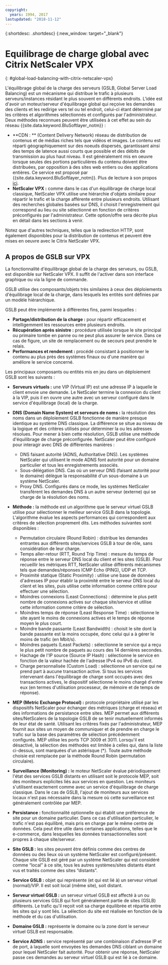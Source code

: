 ```yaml
---
copyright:
  years: 1994, 2017
lastupdated: "2018-11-12"
---
```


{:shortdesc: .shortdesc}
{:new_window: target="_blank"}

# Equilibrage de charge global avec Citrix NetScaler VPX
{: #global-load-balancing-with-citrix-netscaler-vpx}

L'équilibrage global de la charge des serveurs (GSLB, Global Server Load Balancing) est un mécanisme qui distribue le trafic à plusieurs serveurs/instances résidant le plus souvent en différents endroits. L'idée est d'avoir un moteur/serveur d'équilibrage global qui reçoive les demandes des clients et les redirige vers tel ou tel endroit, celui-ci étant déterminé par les critères et algorithmes sélectionnés et configurés par l'administrateur. Deux méthodes reconnues peuvent être utilisées à cet effet au sein du réseau {{site.data.keyword.BluSoftlayer_notm}} :

* **CDN : ** (Content Delivery Network) réseau de distribution de contenus et de médias riches tels que vidéos et images. Le contenu est réparti géographiquement sur des noeuds dispersés, garantissant ainsi des temps de latence aussi courts que possible et des débits de transmission au plus haut niveau. Il est généralement mis en oeuvre lorsque seules des portions particulières du contenu doivent être distribuées, par opposition à des sites web entiers ou des applications entières. Ce service est proposé par {{site.data.keyword.BluSoftlayer_notm}}. Plus de lecture à son propos [ici](/docs/infrastructure/CDN?topic=CDN-getting-started). 
* **NetScaler VPX :** comme dans le cas d'un équilibrage de charge local classique, NetScaler VPX utilise une hiérarchie d'objets similaire pour répartir le trafic et la charge afférente entre plusieurs endroits. Utilisant des recherches globales basées sur DNS, il choisit l'enregistrement qui correspond au lieu ou site sélectionné en fonction de critères préconfigurés par l'administrateur. Cette option/offre sera décrite plus en détail dans les sections à venir.

Notez que d'autres techniques, telles que la redirection HTTP, sont également disponibles pour la distribution de contenus et peuvent être mises en oeuvre avec le Citrix NetScaler VPX. 

## A propos de GSLB sur VPX

La fonctionnalité d'équilibrage global de la charge des serveurs, ou GSLB, est disponible sur NetScaler VPX. Il suffit de l'activer dans son interface graphique ou via la ligne de commande. 

GSLB utilise des composants/objets très similaires à ceux des déploiements d'équilibrage local de la charge, dans lesquels les entités sont définies par un modèle hiérarchique.

GSLB peut être implémenté à différentes fins, parmi lesquelles :

* **Partage/distribution de la charge :** pour répartir efficacement et intelligemment les ressources entre plusieurs endroits.
* **Récupération après sinistre :** procédure utilisée lorsque le site principal ou primaire tombe en panne ou ne peut plus assurer le service. Dans ce cas de figure, un site de remplacement ou de secours peut prendre le relais.
* **Performances et rendement :** procédé consistant à positionner le contenu au plus près des systèmes finaux ou d'une manière qui améliore le service concerné.

Les principaux composants ou entités mis en jeu dans un déploiement GSLB sont les suivants :

* **Serveurs virtuels :** une VIP (Virtual IP) est une adresse IP à laquelle le client envoie une demande. Le NetScaler termine la connexion du client à la VIP, puis il en ouvre une autre avec un serveur configuré dans le service d'équilibrage (local) de la charge. 
* **DNS (Domain Name System) et serveurs de noms :** la résolution des noms dans un déploiement GSLB fonctionne de manière presque identique au système DNS classique. La différence se situe au niveau de la logique et des critères utilisés pour déterminer la ou les adresses résolues. Pour mener à bien cette résolution, GSLB utilise une méthode d'équilibrage de charge préconfigurée. NetScaler peut être configuré pour interagir avec DNS de différentes manières :
	* DNS faisant autorité (ADNS, Authoritative DNS). Les systèmes NetScaler qui utilisent le mode ADNS font autorité pour un domaine particulier et tous les enregistrements associés.
	* Sous-délégation DNS. Cas où un serveur DNS (faisant autorité pour le domaine) délègue la responsabilité d'un sous-domaine à un système NetScaler.
	* Proxy DNS. Configurés dans ce mode, les systèmes NetScaler transfèrent les demandes DNS à un autre serveur (externe) qui se charge de la résolution des noms.
* **Méthode :** la méthode est un algorithme que le serveur virtuel GSLB utilise pour sélectionner le meilleur service GSLB dans la topologie. L'algorithme évalue les aspects performances qui correspondent aux critères de sélection proprement dits. Les méthodes suivantes sont disponibles :
  * Permutation circulaire (Round Robin) : distribue les demandes entrantes aux différents sites/services GSLB à tour de rôle, sans considération de leur charge.
  * Temps aller-retour (RTT, Round Trip Time) : mesure du temps de réponse entre le serveur DNS local du client et les sites (GSLB). Pour recueillir les métriques RTT, NetScaler utilise différents mécanismes tels que demandes/réponses ICMP Echo (PING), UDP et TCP.
  * Proximité statique (Static Proximity) : utilise une base de données d'adresses IP pour établir la proximité entre le serveur DNS local du client et les sites, puis utilise cette information comme critère pour effectuer une sélection.
  * Moindres connexions (Least Connections) : détermine le plus petit nombre de connexions actives sur chaque site/service et utilise cette information comme critère de sélection.
  * Moindres temps de réponse (Least Response Time) : sélectionne le site ayant le moins de connexions actives et le temps de réponse moyen le plus court.
  * Moindre bande passante (Least Bandwidth) : choisit le site dont la bande passante est la moins occupée, donc celui qui a à gérer le moins de trafic (en Mbit/s).
  * Moindres paquets (Least Packets) : sélectionne le service qui a reçu le plus petit nombre de paquets au cours des 14 dernières secondes.
  * Hachage de l'IP source (Source IP Hash) : sélectionne le service en fonction de la valeur hachée de l'adresse IPv4 ou IPv6 du client.
  * Charge personnalisée (Custom Load) : sélectionne un service qui ne prend part à aucune transaction active. Si tous les services intervenant dans l'équilibrage de charge sont occupés avec des transactions actives, le dispositif sélectionne le moins chargé d'entre eux (en termes d'utilisation processeur, de mémoire et de temps de réponse).

* **MEP (Metric Exchange Protocol) :** protocole propriétaire utilisé par les dispositifs NetScaler pour échanger des métriques (charge et réseau) et des informations de persistance entre sites. MEP permet aux différents sites/NetScalers de la topologie GSLB de se tenir mutuellement informés de leur état de santé. Utilisant les critères fixés par l'administrateur, MEP fournit aux sites un moyen de communiquer et de prendre en charge le trafic sur la base des paramètres de sélection précédemment configurés. MEP utilise les ports TCP 3009 et 3011. Lorsqu'il est désactivé, la sélection des méthodes est limitée à celles qui, dans la liste ci-dessus, sont marquées d'un astérisque (*). Toute autre méthode choisie est remplacée par la méthode Round Robin (permutation circulaire).
* **Surveillance (Monitoring) :** le moteur NetScaler évalue périodiquement l'état des services GSLB distants en utilisant soit le protocole MEP, soit des moniteurs explicites liés aux services en question. Les moniteurs s'utilisent exactement comme avec un service d'équilibrage de charge classique. Dans le cas de GSLB, l'ajout de moniteurs aux services locaux n'est pas nécessaire dans la mesure où cette surveillance est généralement contrôlée par MEP. 
* **Persistance :** fonctionnalité optionnelle qui établit une préférence de site pour un domaine particulier. Dans ce cas d'utilisation particulier, le trafic n'est pas équilibré, mais pris en charge par le même centre de données. Cela peut être utile dans certaines applications, telles que le e-commerce, dans lesquelles les données transactionnelles sont propres à chaque site/serveur.
* **Site GSLB :** les sites peuvent être définis comme des centres de données ou des lieux où un système NetScaler est configuré/présent. Chaque site GSLB est géré par un système NetScaler qui est considéré comme “local” à ce site, tous les autres systèmes/sites distants étant vus et traités comme des sites “distants”.
* **Service GSLB :** objet qui représente (et qui est lié à) un serveur virtuel (normal)/VIP. Il est soit local (même site), soit distant.
* **Serveur virtuel GSLB :** un serveur virtuel GSLB est affecté à un ou plusieurs services GSLB qui font généralement partie de sites (GSLB) différents. Le trafic qu'il reçoit voit sa charge équilibrée et répartie entre les sites qui y sont liés. La sélection du site est réalisée en fonction de la méthode et du cas d'utilisation.
* **Domaine GSLB :** représente le domaine ou la zone dont le serveur virtuel GSLB est responsable. 
* **Service ADNS :** service représenté par une combinaison d'adresse IP et de port, à laquelle sont envoyées les demandes DNS ciblant un domaine pour lequel NetScaler fait autorité. Pour obtenir une réponse, NetScaler passe ces demandes au serveur virtuel GSLB qui est lié à ce domaine.
